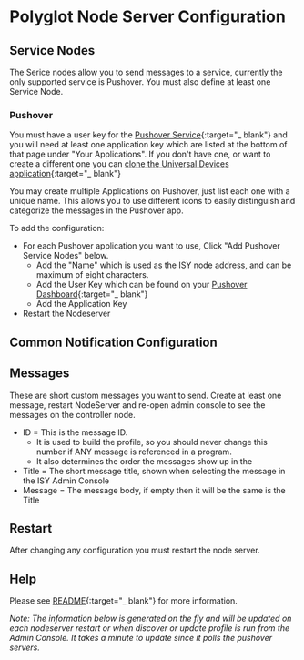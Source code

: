 
# Polyglot Node Server Configuration

## Service Nodes

The Serice nodes allow you to send messages to a service, currently the only supported service is Pushover.  You must also define at least one Service Node.

### Pushover

You must have a user key for the [Pushover Service](https://pushover.net/dashboard){:target="_ blank"} and you will need at least one application key which are listed at the bottom of that page under "Your Applications". If you don't have one, or want to create a different one you can [clone the Universal Devices application](https://pushover.net/apps/clone/universal_devices){:target="_ blank"}

You may create multiple Applications on Pushover, just list each one with a unique name.  This allows you to use different icons to easily distinguish and categorize the messages in the Pushover app.

To add the configuration:

- For each Pushover application you want to use, Click "Add Pushover Service Nodes" below.
  - Add the "Name" which is used as the ISY node address, and can be maximum of eight characters.
  - Add the User Key which can be found on your [Pushover Dashboard](https://pushover.net/dashboard){:target="_ blank"}
  - Add the Application Key
- Restart the Nodeserver

## Common Notification Configuration

## Messages

These are short custom messages you want to send.  Create at least one message, restart NodeServer and re-open admin console to see the messages on the controller node.

- ID = This is the message ID.
  - It is used to build the profile, so you should never change this number if ANY message is referenced in a program.
  - It also determines the order the messages show up in the
- Title = The short message title, shown when selecting the message in the ISY Admin Console
- Message = The message body, if empty then it will be the same is the Title

## Restart

After changing any configuration you must restart the node server.

## Help

Please see [README](https://github.com/jimboca/udi-poly-notification/blob/master/README.md){:target="_ blank"} for more information.

<i>Note: The information below is generated on the fly and will be updated on each nodeserver restart or when discover or update profile is run from the Admin Console.  It takes a minute to update since it polls the pushover servers.</i>
